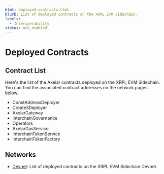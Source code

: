 ```yaml
---
html: deployed-contracts.html
blurb: List of deployed contracts on the XRPL EVM Sidechain.
labels:
  - Interoperability
status: not_enabled
---
```


# Deployed Contracts

## Contract List

<!-- Add a list of contracts here -->

Here's the list of the Axelar contracts deployed on the XRPL EVM Sidechain. You can find the associated contract addresses on the network pages below.

- ConstAddressDeployer
- Create3Deployer
- AxelarGateway
- InterchainGovernance
- Operators
- AxelarGasService
- InterchainTokenService
- InterchainTokenFactory

## Networks

- [Devnet](./deployed-contracts-devnet.md): List of deployed contracts on the XRPL EVM Sidechain Devnet.
